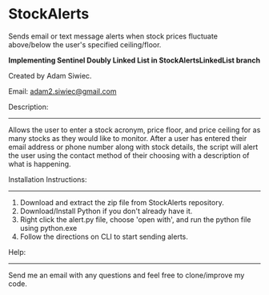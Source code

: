 # StockAlerts
Sends email or text message alerts when stock prices fluctuate above/below the user's specified ceiling/floor.

**Implementing Sentinel Doubly Linked List in StockAlertsLinkedList branch**

Created by Adam Siwiec.

Email: adam2.siwiec@gmail.com


Description:
**************************************************
Allows the user to enter a stock acronym, price floor, and price ceiling for as many stocks as they would like to monitor. After a user has entered their email address or phone number along with stock details, the script will alert the user using the contact method of their choosing with a description of what is happening. 

Installation Instructions:
**************************************************
1. Download and extract the zip file from StockAlerts repository. 
2. Download/Install Python if you don't already have it. 
3. Right click the alert.py file, choose 'open with', and run the python file using python.exe
4. Follow the directions on CLI to start sending alerts. 

Help:
**************************************************
Send me an email with any questions and feel free to clone/improve my code. 

